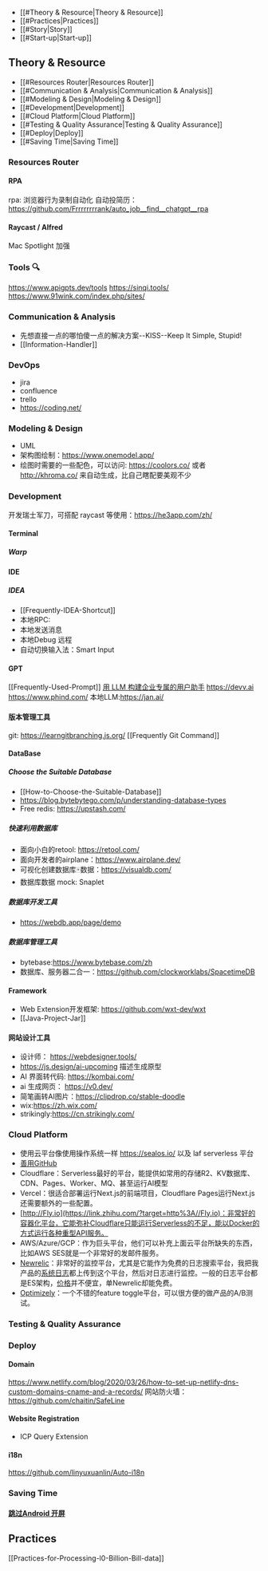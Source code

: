 - [[#Theory & Resource|Theory & Resource]]
- [[#Practices|Practices]]
- [[#Story|Story]]
- [[#Start-up|Start-up]]

## Theory & Resource
- [[#Resources Router|Resources Router]]
- [[#Communication & Analysis|Communication & Analysis]]
- [[#Modeling & Design|Modeling & Design]]
- [[#Development|Development]]
- [[#Cloud Platform|Cloud Platform]]
- [[#Testing & Quality Assurance|Testing & Quality Assurance]]
- [[#Deploy|Deploy]]
- [[#Saving Time|Saving Time]]


### Resources Router
#### RPA
rpa: 浏览器行为录制自动化
自动投简历： https://github.com/Frrrrrrrrank/auto_job__find__chatgpt__rpa

#### Raycast / Alfred
Mac Spotlight 加强
### Tools 🔍
https://www.apigpts.dev/tools
https://sinqi.tools/
https://www.91wink.com/index.php/sites/
### Communication & Analysis
- 先想直接一点的哪怕傻一点的解决方案--KISS--Keep It Simple, Stupid!
- [[Information-Handler]]
### DevOps
- jira
- confluence
- trello
- https://coding.net/
### Modeling & Design
- UML
- 架构图绘制：https://www.onemodel.app/
- 绘图时需要的一些配色，可以访问: https://coolors.co/ 或者 http://khroma.co/ 来自动生成，比自己瞎配要美观不少
### Development
开发瑞士军刀，可搭配 raycast 等使用：https://he3app.com/zh/
#### Terminal
##### Warp

#### IDE
##### IDEA
- [[Frequently-IDEA-Shortcut]]
- 本地RPC:
- 本地发送消息
- 本地Debug 远程
- 自动切换输入法：Smart Input
#### GPT
[[Frequently-Used-Prompt]]
[用 LLM 构建企业专属的用户助手](https://mp.weixin.qq.com/s/bpeszhmyMC_aRHt1fb0NLA)
https://devv.ai
https://www.phind.com/
本地LLM:https://jan.ai/
#### 版本管理工具
git: https://learngitbranching.js.org/
[[Frequently Git Command]]

#### DataBase
##### Choose the Suitable Database
- [[How-to-Choose-the-Suitable-Database]]
- https://blog.bytebytego.com/p/understanding-database-types
- Free redis: https://upstash.com/
##### 快速利用数据库
- 面向小白的retool: https://retool.com/
- 面向开发者的airplane：https://www.airplane.dev/
- 可视化创建数据库🀄️数据：https://visualdb.com/
- 数据库数据 mock: Snaplet 
##### 数据库开发工具
- https://webdb.app/page/demo
##### 数据库管理工具
- bytebase:https://www.bytebase.com/zh
- 数据库、服务器二合一：https://github.com/clockworklabs/SpacetimeDB
#### Framework
- Web Extension开发框架: https://github.com/wxt-dev/wxt
- [[Java-Project-Jar]]
#### 网站设计工具
- 设计师： https://webdesigner.tools/
- https://js.design/ai-upcoming 描述生成原型
- AI 界面转代码: https://kombai.com/
- ai 生成网页： https://v0.dev/
- 简笔画转AI图片：https://clipdrop.co/stable-doodle
- wix:https://zh.wix.com/
- strikingly:https://cn.strikingly.com/
### Cloud Platform
- 使用云平台像使用操作系统一样 https://sealos.io/ 以及 laf serverless 平台
- [善用GitHub](https://link.zhihu.com/?target=https%3A//www.bmpi.dev/self/use-github-better/)
- Cloudflare：Serverless最好的平台，能提供如常用的存储R2、KV数据库、CDN、Pages、Worker、MQ、甚至运行AI模型
- Vercel：很适合部署运行Next.js的前端项目，Cloudflare Pages运行Next.js还需要额外的一些配置。
- [http://Fly.io](https://link.zhihu.com/?target=http%3A//Fly.io)：非常好的容器化平台，它能弥补Cloudflare只能运行Serverless的不足，能以Docker的方式运行各种重型API服务。
- AWS/Azure/GCP：作为巨头平台，他们可以补充上面云平台所缺失的东西，比如AWS SES就是一个非常好的发邮件服务。
- [Newrelic](https://link.zhihu.com/?target=https%3A//newrelic.com/)：非常好的监控平台，尤其是它能作为免费的日志搜索平台，我把我产品的[系统日志](https://www.zhihu.com/search?q=%E7%B3%BB%E7%BB%9F%E6%97%A5%E5%BF%97&search_source=Entity&hybrid_search_source=Entity&hybrid_search_extra=%7B%22sourceType%22%3A%22answer%22%2C%22sourceId%22%3A3249282055%7D)都上传到这个平台，然后对日志进行监控。一般的日志平台都是ES架构，[价格](https://www.zhihu.com/search?q=%E4%BB%B7%E6%A0%BC&search_source=Entity&hybrid_search_source=Entity&hybrid_search_extra=%7B%22sourceType%22%3A%22answer%22%2C%22sourceId%22%3A3249282055%7D)并不便宜，单Newrelic却能免费。
- [Optimizely](https://link.zhihu.com/?target=https%3A//www.optimizely.com/)：一个不错的feature toggle平台，可以很方便的做产品的A/B测试。
### Testing & Quality Assurance

### Deploy
#### Domain
https://www.netlify.com/blog/2020/03/26/how-to-set-up-netlify-dns-custom-domains-cname-and-a-records/
网站防火墙：https://github.com/chaitin/SafeLine
#### Website Registration

- ICP Query Extension
#### i18n
https://github.com/linyuxuanlin/Auto-i18n
### Saving Time
#### [跳过Android 开屏](https://github.com/zfdang/Android-Touch-Helper)

## Practices
[[Practices-for-Processing-l0-Billion-Bill-data]]
